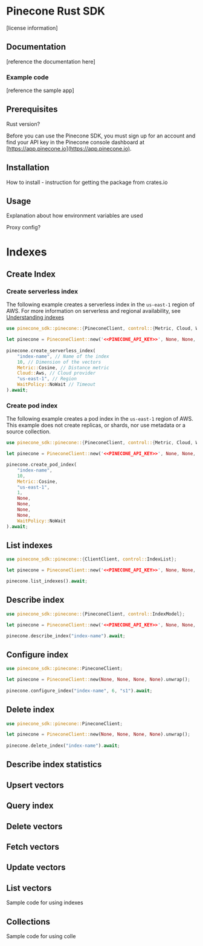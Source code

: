 # Pinecone Rust SDK

[license information]

## Documentation

[reference the documentation here]

### Example code

[reference the sample app]

## Prerequisites

Rust version?

Before you can use the Pinecone SDK, you must sign up for an account and find your API key in the Pinecone console dashboard at [https://app.pinecone.io](https://app.pinecone.io).

## Installation

How to install - instruction for getting the package from crates.io

## Usage

Explanation about how environment variables are used

Proxy config?

# Indexes

## Create Index

### Create serverless index
The following example creates a serverless index in the `us-east-1` region of AWS. For more information on serverless and regional availability, see [Understanding indexes](https://docs.pinecone.io/guides/indexes/understanding-indexes#serverless-indexes)
```rust
use pinecone_sdk::pinecone::{PineconeClient, control::{Metric, Cloud, WaitPolicy, IndexModel}};

let pinecone = PineconeClient::new('<<PINECONE_API_KEY>>', None, None, None).unwrap();
 
pinecone.create_serverless_index(
    "index-name", // Name of the index
    10, // Dimension of the vectors
    Metric::Cosine, // Distance metric
    Cloud::Aws, // Cloud provider
    "us-east-1", // Region
    WaitPolicy::NoWait // Timeout
).await;
```

### Create pod index
The following example creates a pod index in the `us-east-1` region of AWS. This example does not create replicas, or shards, nor use metadata or a source collection.
```rust
use pinecone_sdk::pinecone::{PineconeClient, control::{Metric, Cloud, WaitPolicy}};

let pinecone = PineconeClient::new('<<PINECONE_API_KEY>>', None, None, None).unwrap();

pinecone.create_pod_index(
    "index-name",
    10,
    Metric::Cosine,
    "us-east-1",
    1,
    None,
    None,
    None,
    None,
    WaitPolicy::NoWait
).await;
```

## List indexes
```rust
use pinecone_sdk::pinecone::{ClientClient, control::IndexList};

let pinecone = PineconeClient::new('<<PINECONE_API_KEY>>', None, None, None).unwrap();

pinecone.list_indexes().await;
```

## Describe index
```rust
use pinecone_sdk::pinecone::{PineconeClient, control::IndexModel};

let pinecone = PineconeClient::new('<<PINECONE_API_KEY>>', None, None, None).unwrap();

pinecone.describe_index("index-name").await;
```

## Configure index
```rust
use pinecone_sdk::pinecone::PineconeClient;

let pinecone = PineconeClient::new(None, None, None, None).unwrap();
    
pinecone.configure_index("index-name", 6, "s1").await;
```

## Delete index
```rust
use pinecone_sdk::pinecone::PineconeClient;

let pinecone = PineconeClient::new(None, None, None, None).unwrap();
    
pinecone.delete_index("index-name").await;
```

## Describe index statistics

## Upsert vectors

## Query index

## Delete vectors

## Fetch vectors

## Update vectors

## List vectors


Sample code for using indexes

## Collections

Sample code for using colle
